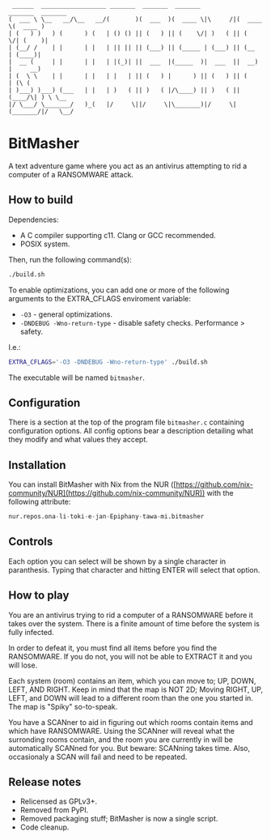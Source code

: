 ```text
 ______  __________________ _______  _______  _______           _______  _______
(  ___ \ \__   __/\__   __/(       )(  ___  )(  ____ \|\     /|(  ____ \(  ____ )
| (   ) )   ) (      ) (   | () () || (   ) || (    \/| )   ( || (    \/| (    )|
| (__/ /    | |      | |   | || || || (___) || (_____ | (___) || (__    | (____)|
|  __ (     | |      | |   | |(_)| ||  ___  |(_____  )|  ___  ||  __)   |     __)
| (  \ \    | |      | |   | |   | || (   ) |      ) || (   ) || (      | (\ (
| )___) )___) (___   | |   | )   ( || )   ( |/\____) || )   ( || (____/\| ) \ \__
|/ \___/ \_______/   )_(   |/     \||/     \|\_______)|/     \|(_______/|/   \__/
```

# BitMasher

A text adventure game where you act as an antivirus attempting to rid a computer
of a RANSOMWARE attack.

## How to build

Dependencies:

- A C compiler supporting c11. Clang or GCC recommended.
- POSIX system.

Then, run the following command(s):

```sh
./build.sh
```

To enable optimizations, you can add one or more of the following arguments to
the EXTRA_CFLAGS enviroment variable:

- `-O3` - general optimizations.
- `-DNDEBUG -Wno-return-type` - disable safety checks. Performance > safety.

I.e.:

```sh
EXTRA_CFLAGS='-O3 -DNDEBUG -Wno-return-type' ./build.sh
```

The executable will be named `bitmasher`.

## Configuration

There is a section at the top of the program file `bitmasher.c` containing
configuration options. All config options bear a description detailing what they
modify and what values they accept.

## Installation

You can install BitMasher with Nix from the NUR
([https://github.com/nix-community/NUR](https://github.com/nix-community/NUR))
with the following attribute:

```nix
nur.repos.ona-li-toki-e-jan-Epiphany-tawa-mi.bitmasher
```

## Controls

Each option you can select will be shown by a single character in paranthesis.
Typing that character and hitting ENTER will select that option.

## How to play

You are an antivirus trying to rid a computer of a RANSOMWARE before it takes
over the system. There is a finite amount of time before the system is fully
infected.

In order to defeat it, you must find all items before you find the RANSOMWARE.
If you do not, you will not be able to EXTRACT it and you will lose.

Each system (room) contains an item, which you can move to; UP, DOWN, LEFT, AND
RIGHT. Keep in mind that the map is NOT 2D; Moving RIGHT, UP, LEFT, and DOWN
will lead to a different room than the one you started in. The map is "Spiky"
so-to-speak.

You have a SCANner to aid in figuring out which rooms contain items and which
have RANSOMWARE. Using the SCANner will reveal what the surronding rooms
contain, and the room you are currently in will be automatically SCANned for
you. But beware: SCANning takes time. Also, occasionaly a SCAN will fail and
need to be repeated.

## Release notes

- Relicensed as GPLv3+.
- Removed from PyPI.
- Removed packaging stuff; BitMasher is now a single script.
- Code cleanup.
